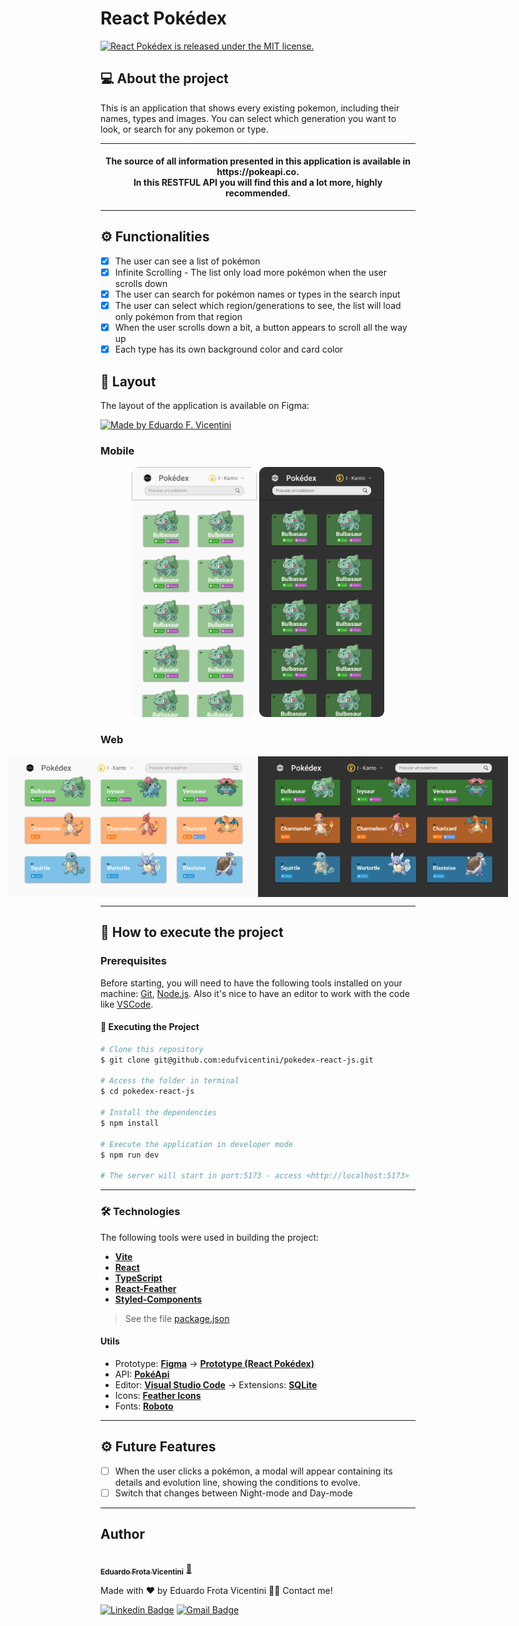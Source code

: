# React Pokédex

<a href="https://github.com/edufvicentini/pokedex-react-js/blob/master/LICENSE">
   <img src="https://img.shields.io/badge/license-MIT-blue.svg" alt="React Pokédex is released under the MIT license." />
 </a>

## 💻 About the project
This is an application that shows every existing pokemon, including their names, types and images. You can select which generation you want to look, or search for any pokemon or type.

---

<h4 align="center"> 
	The source of all information presented in this application is available in https://pokeapi.co. <br/> 
  In this RESTFUL API you will find this and a lot more, highly recommended.
</h4>


---
## ⚙️ Functionalities
- [X] The user can see a list of pokémon
- [X] Infinite Scrolling - The list only load more pokémon when the user scrolls down
- [X] The user can search for pokémon names or types in the search input
- [X] The user can select which region/generations to see, the list will load only pokémon from that region
- [X] When the user scrolls down a bit, a button appears to scroll all the way up
- [X] Each type has its own background color and card color

## 🎨 Layout

The layout of the application is available on Figma:

<a href="https://www.figma.com/file/jCTqiRAQbvfWgxqulpfXK9/Pokemon?node-id=108%3A674&t=gloO8MWykEz2BKa4-0">
  <img alt="Made by Eduardo F. Vicentini" src="https://img.shields.io/badge/Access%20Layout%20-Figma-%2304D361">
</a>


### Mobile

<p align="center">
  <img alt="PokedexReact" title="#PokedexReact" src="./assets/Mobile Day-mode.png" width="200px">

  <img alt="PokedexReact" title="#PokedexReact" src="./assets/Mobile Night-mode.png" width="200px">
</p>

### Web

<p align="center" style="display: flex; align-items: flex-start; justify-content: center;">
  <img alt="PokedexReact" title="#PokedexReact" src="./assets/Desktop Day-mode.png" width="400px">

  <img alt="PokedexReact" title="#PokedexReact" src="./assets/Desktop Night-mode.png" width="400px">
</p>

---

## 🚀 How to execute the project

### Prerequisites

Before starting, you will need to have the following tools installed on your machine:
[Git](https://git-scm.com), [Node.js](https://nodejs.org/en/). 
Also it's nice to have an editor to work with the code like [VSCode](https://code.visualstudio.com/).

#### 🎲 Executing the Project
```bash
# Clone this repository
$ git clone git@github.com:edufvicentini/pokedex-react-js.git

# Access the folder in terminal
$ cd pokedex-react-js

# Install the dependencies
$ npm install

# Execute the application in developer mode
$ npm run dev

# The server will start in port:5173 - access <http://localhost:5173>
```

---

### 🛠 Technologies

The following tools were used in building the project:

- **[Vite](https://vitejs.dev/)**
- **[React](https://pt-br.reactjs.org/)**
- **[TypeScript](https://www.typescriptlang.org/)**
- **[React-Feather](https://www.npmjs.com/package/react-feather)**
- **[Styled-Components](https://styled-components.com/)**

> See the file [package.json](https://github.com/edufvicentini/pokedex-react-js/blob/master/package.json)

#### [](https://github.com/tgmarinho/Ecoleta#utilit%C3%A1rios)**Utils**

-   Prototype:  **[Figma](https://www.figma.com/)**  →  **[Prototype (React Pokédex)](https://www.figma.com/file/jCTqiRAQbvfWgxqulpfXK9/Pokemon?node-id=108%3A674&t=gloO8MWykEz2BKa4-0)**
-   API:  **[PokéApi](https://pokeapi.co)**
-   Editor:  **[Visual Studio Code](https://code.visualstudio.com/)**  → Extensions:  **[SQLite](https://marketplace.visualstudio.com/items?itemName=alexcvzz.vscode-sqlite)**
-   Icons:  **[Feather Icons](https://feathericons.com/)**
-   Fonts:  **[Roboto](https://fonts.google.com/specimen/Roboto)**

---

## ⚙️ Future Features
- [ ] When the user clicks a pokémon, a modal will appear containing its details and evolution line, showing the conditions to evolve.
- [ ] Switch that changes between Night-mode and Day-mode

---

## Author

<a href="https://blog.rocketseat.com.br/author/thiago/">
 <img style="border-radius: 50%;" src="https://avatars.githubusercontent.com/u/95220802?s=400&u=55c93f56de0ea7dfee88bfe5d75a8f795ef89f4b&v=4" width="100px;" alt=""/>
 <br />
 <sub><b>Eduardo Frota Vicentini</b></sub></a> <a href="https://blog.rocketseat.com.br/author/thiago//" title="Rocketseat">🚀</a>


Made with ❤️ by Eduardo Frota Vicentini 👋🏽 Contact me!

[![Linkedin Badge](https://img.shields.io/badge/-Eduardo-blue?style=flat-square&logo=Linkedin&logoColor=white&link=https://https://www.linkedin.com/in/eduardofvicentini/)](https://www.linkedin.com/in/eduardofvicentini/) 
[![Gmail Badge](https://img.shields.io/badge/-eduardofvicentini@gmail.com-c14438?style=flat-square&logo=Gmail&logoColor=white&link=mailto:eduardofvicentini@gmail.com)](mailto:tgmarinho@gmail.com)
